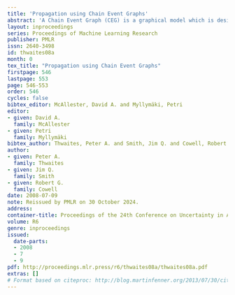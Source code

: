 ```yaml
---
title: 'Propagation using Chain Event Graphs'
abstract: 'A Chain Event Graph (CEG) is a graphical model which is designed to embody conditional independencies in problems whose state spaces are highly asymmetric and do not admit a natural product structure. In this paper we present a probability propagation algorithm which uses the topology of the CEG to build a transporter CEG. Intriguingly, the transporter CEG is directly analogous to the triangulated Bayesian Network (BN) in the more conventional junction tree propagation algorithms used with BNs. The propagation method uses factorization formulae also analogous to (but different from) the ones using potentials on cliques and separators of the BN. It appears that the methods will be typically more efficient than the BN algorithms when applied to contexts where there is significant asymmetry present.'
layout: inproceedings
series: Proceedings of Machine Learning Research
publisher: PMLR
issn: 2640-3498
id: thwaites08a
month: 0
tex_title: "Propagation using Chain Event Graphs"
firstpage: 546
lastpage: 553
page: 546-553
order: 546
cycles: false
bibtex_editor: McAllester, David A. and Myllymäki, Petri
editor:
- given: David A.
  family: McAllester
- given: Petri
  family: Myllymäki
bibtex_author: Thwaites, Peter A. and Smith, Jim Q. and Cowell, Robert G.
author:
- given: Peter A.
  family: Thwaites
- given: Jim Q.
  family: Smith
- given: Robert G.
  family: Cowell 
date: 2008-07-09
note: Reissued by PMLR on 30 October 2024.
address:
container-title: Proceedings of the 24th Conference on Uncertainty in Artificial Intelligence
volume: R6
genre: inproceedings
issued:
  date-parts:
  - 2008
  - 7
  - 9
pdf: http://proceedings.mlr.press/r6/thwaites08a/thwaites08a.pdf
extras: []
# Format based on citeproc: http://blog.martinfenner.org/2013/07/30/citeproc-yaml-for-bibliographies/
---
```

